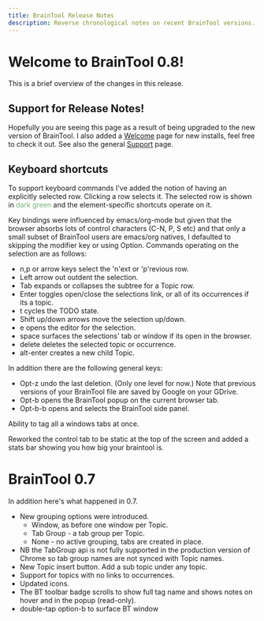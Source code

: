 ```yaml
---
title: BrainTool Release Notes
description: Reverse chronological notes on recent BrainTool versions.
---
```


# Welcome to BrainTool 0.8!
This is a brief overview of the changes in this release.

## Support for Release Notes!
Hopefully you are seeing this page as a result of being upgraded to the new version of BrainTool. I also added a [Welcome](support/welcome.md) page for new installs, feel free to check it out. See also the general [Support](support.md) page.

## Keyboard shortcuts
To support keyboard commands I've added the notion of having an explicitly selected row. Clicking a row selects it. The selected row is shown in <span style="color:#7bb07b">dark green</span> and the element-specific shortcuts operate on it. 

Key bindings were influenced by emacs/org-mode but given that the browser absorbs lots of control characters (C-N, P, S etc) and that only a small subset of BrainTool users are emacs/org natives, I defaulted to skipping the modifier key or using Option. Commands operating on the selection are as follows:
  - n,p or arrow keys select the 'n'ext or 'p'revious row.
  - Left arrow out outdent the selection.
  - Tab expands or collapses the subtree for a Topic row.
  - Enter toggles open/close the selections link, or all of its occurrences if its a topic.
  - t cycles the TODO state.
  - Shift up/down arrows move the selection up/down.
  - e opens the editor for the selection.
  - space surfaces the selections' tab or window if its open in the browser.
  - delete deletes the selected topic or occurrence.
  - alt-enter creates a new child Topic.

In addition there are the following general keys:
  - Opt-z undo the last deletion. (Only one level for now.) Note that previous versions of your BrainTool file are saved by Google on your GDrive.
  - Opt-b opens the BrainTool popup on the current browser tab.
  - Opt-b-b opens and selects the BrainTool side panel.

Ability to tag all a windows tabs at once.

Reworked the control tab to be static at the top of the screen and added a stats bar showing you how big your braintool is.


# BrainTool 0.7
In addition here's what happened in 0.7.


- New grouping options were introduced. 
    - Window, as before one window per Topic. 
    - Tab Group - a tab group per Topic. 
    - None - no active grouping, tabs are created in place.
- NB the TabGroup api is not fully supported in the production version of Chrome so tab group names are not synced with Topic names.
- New Topic insert button. Add a sub topic under any topic.
- Support for topics with no links to occurrences.
- Updated icons. 
- The BT toolbar badge scrolls to show full tag name and shows notes on hover and in the popup (read-only).
- double-tap option-b to surface BT window
